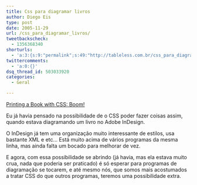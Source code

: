 ```yaml
---
title: Css para diagramar livros
author: Diego Eis
type: post
date: 2005-11-29
url: /css_para_diagramar_livros/
tweetbackscheck:
  - 1356368340
shorturls:
  - 'a:3:{s:9:"permalink";s:49:"http://tableless.com.br/css_para_diagramar_livros";s:7:"tinyurl";s:26:"http://tinyurl.com/3qbbdyc";s:4:"isgd";s:19:"http://is.gd/dWkkSd";}'
twittercomments:
  - 'a:0:{}'
dsq_thread_id: 503033920
categories:
  - Geral

---
```

[Printing a Book with CSS: Boom!][1] 

Eu já havia pensado na possibilidade de o CSS poder fazer coisas assim, quando estava diagramando um livro no Adobe InDesign.
  
O InDesign já tem uma organização muito interessante de estilos, usa bastante XML e etc&#8230; Está muito acima de vários programas da mesma linha, mas ainda falta um bocado para melhorar de vez. 

E agora, com essa possibilidade se abrindo (já havia, mas ela estava muito crua, nada que poderia ser praticado) é só esperar para programas de diagramação se tocarem, e até mesmo nós, que somos mais acostumados a tratar CSS do que outros programas, teremos uma possibilidade extra.

 [1]: http://www.alistapart.com/articles/boom